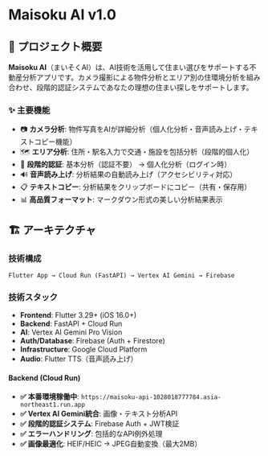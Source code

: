 # Maisoku AI v1.0

## 📱 プロジェクト概要

**Maisoku AI**（まいそくAI）は、AI技術を活用して住まい選びをサポートする不動産分析アプリです。カメラ撮影による物件分析とエリア別の住環境分析を組み合わせ、段階的認証システムであなたの理想の住まい探しをサポートします。

### ✨ 主要機能

- 📷 **カメラ分析**: 物件写真をAIが詳細分析（個人化分析・音声読み上げ・テキストコピー機能）
- 🗺️ **エリア分析**: 住所・駅名入力で交通・施設を包括分析（段階的個人化）
- 🔐 **段階的認証**: 基本分析（認証不要） → 個人化分析（ログイン時）
- 🔊 **音声読み上げ**: 分析結果の自動読み上げ（アクセシビリティ対応）
- 📋 **テキストコピー**: 分析結果をクリップボードにコピー（共有・保存用）
- 📊 **高品質フォーマット**: マークダウン形式の美しい分析結果表示

## 🏗️ アーキテクチャ

### 技術構成
```
Flutter App → Cloud Run (FastAPI) → Vertex AI Gemini → Firebase
```

### 技術スタック
- **Frontend**: Flutter 3.29+ (iOS 16.0+)
- **Backend**: FastAPI + Cloud Run
- **AI**: Vertex AI Gemini Pro Vision
- **Auth/Database**: Firebase (Auth + Firestore)
- **Infrastructure**: Google Cloud Platform
- **Audio**: Flutter TTS（音声読み上げ）

#### **Backend (Cloud Run)**
- **✅ 本番環境稼働中**: `https://maisoku-api-1028018777784.asia-northeast1.run.app`
- **✅ Vertex AI Gemini統合**: 画像・テキスト分析API
- **✅ 段階的認証システム**: Firebase Auth + JWT検証
- **✅ エラーハンドリング**: 包括的なAPI例外処理
- **✅ 画像最適化**: HEIF/HEIC → JPEG自動変換（最大2MB）

